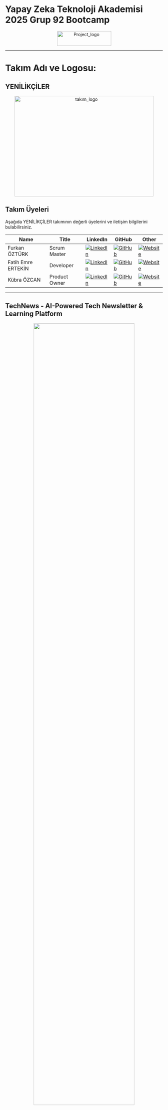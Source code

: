 # Yapay Zeka Teknoloji Akademisi 2025 Grup 92 Bootcamp

<p align="center">
  
<img width="173" height="47" alt="Project_logo" src="https://github.com/user-attachments/assets/6f46ad7d-01aa-4f83-8cbc-9f6da89378ad" />


</p>

---



</p>

# Takım Adı ve Logosu: 

## YENİLİKÇİLER
<p align="center">
 <img width="444" height="321" alt="takım_logo" src="https://github.com/user-attachments/assets/5e84a9a8-dc89-46d8-8682-053e1ab4d5a0" />
</p>

## Takım Üyeleri

Aşağıda YENİLİKÇİLER takımının değerli üyelerini ve iletişim bilgilerini bulabilirsiniz.

<table>
  <thead>
    <tr>
      <th>Name  </th>
      <th>Title</th>
      <th>LinkedIn</th>
      <th>GitHub</th>
      <th>Other</th>
    </tr>
  </thead>
  <tbody>
    <tr>
      <td>Furkan ÖZTÜRK</td>
      <td>Scrum Master</td>
      <td><a href="https://www.linkedin.com/in/furkan-ozturk06/" target="_blank"><img src="https://img.shields.io/badge/LinkedIn-0077B5?style=for-the-badge&logo=linkedin&logoColor=white" alt="LinkedIn"></a></td>
      <td><a href="[Furkan ÖZTÜRK GitHub URL'si]" target="_blank"><img src="https://img.shields.io/badge/GitHub-100000?style=for-the-badge&logo=github&logoColor=white" alt="GitHub"></a></td>
      <td><a href="[Furkan ÖZTÜRK Kişisel Web URL'si]" target="_blank"><img src="https://img.shields.io/badge/Website-FF5722?style=for-the-badge&logo=googlechrome&logoColor=white" alt="Website"></a></td>
    </tr>
    <tr>
      <td>Fatih Emre ERTEKİN</td>
      <td>Developer</td>
      <td><a href="https://www.linkedin.com/in/fatih-emre-ertekin-199283191/" target="_blank"><img src="https://img.shields.io/badge/LinkedIn-0077B5?style=for-the-badge&logo=linkedin&logoColor=white" alt="LinkedIn"></a></td>
      <td><a href="[Fatih Emre ERTEKİN GitHub URL'si]" target="_blank"><img src="https://img.shields.io/badge/GitHub-100000?style=for-the-badge&logo=github&logoColor=white" alt="GitHub"></a></td>
      <td><a href="[Fatih Emre ERTEKİN Kişisel Web URL'si]" target="_blank"><img src="https://img.shields.io/badge/Website-FF5722?style=for-the-badge&logo=googlechrome&logoColor=white" alt="Website"></a></td>
    </tr>
    <tr>
      <td>Kübra ÖZCAN</td>
      <td>Product Owner</td>
      <td><a href="https://www.linkedin.com/in/kubra-ozcan/" target="_blank"><img src="https://img.shields.io/badge/LinkedIn-0077B5?style=for-the-badge&logo=linkedin&logoColor=white" alt="LinkedIn"></a></td>
      <td><a href="https://github.com/Kubra-Ozcan" target="_blank"><img src="https://img.shields.io/badge/GitHub-100000?style=for-the-badge&logo=github&logoColor=white" alt="GitHub"></a></td>
      <td><a href="https://medium.com/@kubra.ozcan_98680" target="_blank"><img src="https://img.shields.io/badge/Medium-12100E?style=for-the-badge&logo=medium&logoColor=white" alt="Website"></a></td>
    </tr>
    </tr>
  </tbody>
</table>

---

##  TechNews - AI-Powered Tech Newsletter & Learning Platform

<p align="center">
  
  <img src="./assets/Project_logo.png"  style="width: 80%; max-width: 600px; height: auto;">
</p>

@**Uygulama URL'si:** [TechNews Canlı Uygulama URL'si ](https://yzta-2025-grup-92.vercel.app/#)



### Kullanılan Teknolojiler

<table>
  <thead>
    <tr>
      <th>Katman</th>
      <th>Teknoloji</th>
    </tr>
  </thead>
  <tbody>
    <tr>
      <td>Frontend</td>
      <td>React (Next.js)</td>
    </tr>
    <tr>
      <td>Backend</td>
      <td>Python (FastAPI)</td>
    </tr>
    <tr>
      <td>Veritabanı</td>
      <td>PostgreSQL</td>
    </tr>
    <tr>
      <td>Ön Bellek</td>
      <td>Redis</td>
    </tr>
    <tr>
      <td>Görev Kuyruğu</td>
      <td>Celery</td>
    </tr>
    <tr>
      <td>Yapay Zekâ</td>
      <td>Gemini AI, OpenAI, NLP</td>
    </tr>
    <tr>
      <td>E-posta</td>
      <td>SendGrid</td>
    </tr>
    <tr>
      <td>Hosting</td>
      <td>AWS / GCP</td>
    </tr>
  </tbody>
</table>

### Risk Analizi
<table>
  <thead>
    <tr>
      <th>Risk</th>
      <th>Önlem</th>
    </tr>
  </thead>
  <tbody>
    <tr>
      <td>AI içeriği hatalı olabilir</td>
      <td>Kaynak gösterimi, kullanıcı geri bildirimi</td>
    </tr>
    <tr>
      <td>API bağımlılıkları</td>
      <td>Çoklu kaynak, fallback sistemler</td>
    </tr>
    <tr>
      <td>Performans sorunları</td>
      <td>Ölçeklenebilir mimari, önbellekleme</td>
    </tr>
    <tr>
      <td>Kullanıcı terk oranı</td>
      <td>Kişiselleştirme, değer temelli içerik</td>
    </tr>
  </tbody>
</table>


  ### Türkçe Açıklama
  TechNews — **Teknolojiyle Öğrenmenin Yeni Yolu**

  Yazılım ve teknoloji sektöründe çalışan profesyoneller ve öğrenciler olarak hepimiz, sürekli değişen bir bilgi denizinin içindeyiz. Her gün yüzlerce yeni makale, haber, araç ve framework ortaya çıkarken, bunları takip etmek için ne yeterince zamanımız oluyor ne de hangi bilginin gerçekten değerli olduğunu kolayca ayırt edemiyoruz.

  Bu bilgi bombardımanı içinde karşılaştığımız başlıca sorunlar:

  * **Zaman kısıtlamaları**
  * **FOMO (gelişmeleri kaçırma korkusu)**
  * **Imposter Sendromu (kendini yetersiz hissetme)**
  * **Sürekli güncel kalma baskısı**

  Bu durumlar, öğrenme ve gelişmeye devam etme motivasyonumuzu olumsuz etkiliyor.

  📌 İşte **TechNews** tam bu noktada devreye giriyor.

  **TechNews**, teknoloji dünyasında kendini geliştirmek isteyen bireyler için özel olarak tasarlanmış, **yapay zekâ destekli haber filtreleme ve içerik özetleme platformudur**. Biz yalnızca bilgi sunmakla kalmayıp, öğrenme sürecini desteklemeyi amaçlıyoruz.

  **Misyonumuz**
  Teknoloji dünyasındaki bilgi karmaşasını ortadan kaldırarak, kullanıcılarımıza en değerli ve güncel haberleri, yapay zeka destekli özetlerle sunmak.

  🎯 **Amacımız:**

  * Bilgi bombardımanını sadeleştirmek
  * Gerçekten anlamlı ve güncel içerikleri filtreleyerek sunmak
  * Öğrenciler ve profesyoneller için öğrenmeye elverişli bir bilgi akışı sağlamak

  **TechNews** sayesinde teknolojide güncel kalmak artık bir zorunluluk değil, ulaşılabilir bir alışkanlık haline geliyor.

  **TechNews ile Neden Öğrenmeye Devam Etmelisiniz?**
  TechNews sadece bir haber uygulaması değil; aynı zamanda:

  * **🧭 Zamanı kısıtlı, kendini geliştirmek isteyenler için bir öğrenme asistanı,**
  * **📚 Öğrenciler için kariyerine yön veren eğitim destekçisi,**
  * **🧘‍♀️ Bilgiye ulaşırken zihinsel yorgunluğu azaltan anlamlı bir deneyim,**
  * **🚀 Sürekli gelişen teknoloji dünyasında kariyerini güncel tutmak isteyen herkesin yol arkadaşıdır.**

 
    
  ### Türkçe Açıklama
  **TechNews Size Neler Sunar?**

  **Ana Hedefler:**

  * **Bilgi Kaygısını Azaltmak:** Kullanıcının önemli gelişmeleri kaçırmadığına dair güven vermek.
  * **Hızlı Öğrenme Sunmak:** Yeni teknolojileri kısa sürede uygulamaya dökebilecek yetkinlik kazandırmak.
  * **Karar Destek Sistemi Sağlamak:** Teknoloji seçimini kolaylaştırmak, bağlamsal bilgi sunmak.

  **Özellikler:**

  * **Kişiselleştirilmiş İçerik Filtreleme:** Yazılım, yapay zekâ, veri bilimi ve blockchain gibi teknoloji alanlarında ilgi duyduğunuz konulara özel içerikler sunar.
  * **Günlük E-posta Özeti:** Her sabah e-posta kutunuza gönderilen kısa ve öz özetlerle gününüzü verimli başlatın, eğitim ve gelişimden geri kalmayın.
  * **Yapay Zekâ Destekli Özetleme:** Uzun ve karmaşık makaleleri basitleştirerek hızlıca anlamanızı sağlar.
  * **Modern ve Sade Arayüz:** Öğrenmeye odaklanmanızı kolaylaştıran sade ve kullanıcı dostu tasarım.
  * **Zaman Kazandıran Yapı:** Birden fazla kaynağı tek tek taramaya gerek kalmadan, sadece ihtiyacınız olan bilgiyi sunar.

  **TechNews**, teknoloji dünyasındaki gelişmeleri takip etmek ve öğrenmeye devam etmek isteyen herkes için ideal bir öğrenme asistanıdır.

  * **Odaklanmış İçerik:** Sadece en önemli teknoloji haberlerini seçiyor ve özetliyoruz.
  * **Hızlı Teslimat:** Günlük veya haftalık olarak düzenli e-posta gönderimi.
  * **Güvenilirlik:** Sadece güvenilir kaynaklardan haber topluyoruz.
  * **Kullanıcı Odaklı:** Her kullanıcının ihtiyaçlarına göre kişiselleştirilmiş içerik.

  ### Başarı Kriterleri (KPIs)

  <table>
    <thead>
      <tr>
        <th>Başarı Kriteri</th>
        <th>Hedef Değer</th>
      </tr>
    </thead>
    <tbody>
      <tr>
        <td>Kişiselleştirilmiş İçerik Etkileşimi</td>
        <td>> %70</td>
      </tr>
      <tr>
        <td>Günlük E-posta Açılma Oranı</td>
        <td>> %60</td>
      </tr>
      <tr>
        <td>Yapay Zekâ Destekli Özetleme Kalitesi</td>
        <td>> %80</td>
      </tr>
      <tr>
        <td>Kullanıcı Memnuniyeti ve Sadakati</td>
        <td>> %85</td>
      </tr>
      <tr>
        <td>Zaman Kazandırma Etkisi</td>
        <td>> %30</td>
      </tr>
      <tr>
        <td>Sistem Kararlılığı ve Performansı (Uptime)</td>
        <td>> %99,5</td>
      </tr>
    </tbody>
  </table>


  ### **Hedef Kitle (Target Audience)**

  * **Birincil Kullanıcılar:** Geliştiriciler (Frontend, Backend, Full-stack), Teknoloji Girişimcileri ve Startup Kurucuları, Teknoloji Şirketlerinde Ürün Yöneticileri, CTO'lar ve Teknik Liderler.
  * **İkincil Kullanıcılar (Gelecekteki Genişleme):** Hukuk profesyonelleri (LegalTech), Sağlık profesyonelleri (HealthTech), Finans profesyonelleri (FinTech).

  ---

  ### **Kullanıcı Profilleri (Persona)**

  <table>
    <thead>
      <tr>
        <th>Persona Adı</th>
        <th>Özellikler</th>
        <th>İhtiyaçlar ve Hedefler</th>
      </tr>
    </thead>
    <tbody>
      <tr>
        <td>**Yoğun Geliştirici**</td>
        <td>3–7 yıl deneyimli, startup’ta çalışıyor. Zamanı kısıtlı.</td>
        <td>Trendleri hızlı takip etmek, pratik ve özet içeriklere erişmek.</td>
      </tr>
      <tr>
        <td>**Teknoloji Lideri**</td>
        <td>7+ yıl deneyimli, teknik karar verici.</td>
        <td>Stratejik içgörüler arıyor, teknoloji seçimlerini iş etkisine göre yapmak.</td>
      </tr>
      <tr>
        <td>**Öğrenci & Yeni Başlayan**</td>
        <td>Teknoloji alanında kariyerine başlamak isteyen, temel bilgiler ve güncel gelişmelerle donanmak isteyen.</td>
        <td>Öğrenmeye uygun, yönlendirici içerik ve kariyer destekçisi.</td>
      </tr>
      <tr>
        <td>**Sürekli Öğrenen Profesyonel**</td>
        <td>Yoğun iş temposu içinde kendini güncel tutmak isteyen, yeni teknolojilere adapte olmak isteyen.</td>
        <td>Zaman kazandıran, özelleştirilmiş ve kaliteli içerik.</td>
      </tr>
    </tbody>
  </table>

  ---

  ### **Pazar Boşluğu (Market Gap)**

  Mevcut teknoloji haber bültenleri, hedeflenmiş profesyonel gelişim ve pratik uygulamadan ziyade eğlenceye/genel kapsama odaklanmaktadır. TechNews bu boşluğu doldurmayı hedeflemektedir.


Takım adı: Yenilikçiler

Takım üyeleri:
Furkan ÖZTÜRK (Scrum Master)

Fatih Emre ERTEKİN (Developer)

Kübra ÖZCAN (Product Owner)

~~Enes KIRAÇ~~ (Pasif Üye)

~~Emine ÇAKAR~~ (Pasif Üye)

(Pasif üyeler mazeretleri nedeniyle hiçbir katkıda bulunmadıkları için pasif üye olmayı kabul etmişlerdir.)


# TechNews – Yapay Zekâ Destekli Eğitici Teknoloji Bülteni Platformu

> **Yapay Zekâ Teknoloji Akademisi 2025 | Grup 92 Bootcamp Projesi**  
> **Takım Adı:** Yenilikçiler  
> **Geliştirme Süresi:** 4–6 hafta  
> **Teknolojiler:** React, FastAPI, Gemini AI, PostgreSQL, Docker

---

## Proje Tanımı

**TechNews**, bilgi karmaşasının yoğun yaşandığı teknoloji dünyasında çalışan yazılım geliştiriciler, teknik liderler ve ürün yöneticileri için özel olarak tasarlanmış, yapay zekâ destekli bir **akıllı bülten ve teknolojide güncel kalma** platformudur.

Proje; haberleri sadece aktaran değil, **analiz eden**, **öğreten** ve **kişiye özel sunan** bir sistem olarak konumlanır. AI modelleriyle içerikler puanlanır, özetlenir, eğilimlerine göre değerlendirilir ve kullanıcının ilgi alanlarına göre günlük ve haftalık olarak bülten maili kişiye gönderilir. Ek olarak, halihazırda geliştirilmekte olan projeler bu içeriklerden yola çıkarak, profesyonellerin yeni teknolojileri hızlıca öğrenip entegre edebilmesini sağlar.

---

## Vizyon & Misyon

### Vizyonumuz

Geliştiricilerin ve teknoloji profesyonellerinin, bilgiye boğulmadan doğru içeriğe, doğru formatta ve doğru zamanda erişebildiği; öğrenmeyi ve karar vermeyi kolaylaştıran akıllı bir içerik platformu olmak.

### Misyonumuz

Yapay zekâ destekli araştırma ve içerik üretim altyapısıyla, kullanıcıların bilgi kirliliğinden uzak, sade, anlamlı ve uygulanabilir teknoloji bilgilerine ulaşmasını sağlamak. Kullanıcıların sadece bilgiye ulaşmasını değil, onu anlamasını ve pratiğe dökmesini desteklemek.

---

## Öne Çıkan Özellikler

| Özellik                    | Açıklama |
|----------------------------|----------|
| AI destekli araştırma   | Trend analizleri, sosyal sinyal kontrolü, içerik puanlama |
| Akıllı bülten            | Günlük ve haftalık olarak ilgi alanına göre kürate edilmiş içerik |
| Kişiselleştirme         | İlgi alanı, teslimat sıklığı, içerik derinliği tercihleri |
| İçerik öneri motoru     | Okuma alışkanlığına göre yeni kurs/bülten önerisi |
| Web uyumlu arayüz     | React tabanlı responsive tasarım, PWA uyumluluğu |

---

## Kullanıcı Profilleri

### Persona 1 – “Yoğun Geliştirici”
- 3–7 yıl deneyimli, startup’ta çalışıyor
- Trendleri takip etmek istiyor ama vakti kısıtlı
- Pratik, özet ve doğrudan uygulanabilir içerik arıyor

### Persona 2 – “Teknoloji Lideri”
- 7+ yıl deneyimli, teknik karar verici
- Stratejik içgörüler peşinde
- Teknoloji seçimlerini iş etkisine göre değerlendirmek istiyor

---

## Ürün Hedefleri ve Başarı Metrikleri

### Ana Hedefler
1. **Bilgi Kaygısını Azaltmak** – Kullanıcının önemli gelişmeleri kaçırmadığına dair güven vermek  
2. **Hızlı Öğrenme Sunmak** – Yeni teknolojileri kısa sürede uygulamaya dökebilecek yetkinliği kazandırmak  
3. **Karar Destek Sistemi Sağlamak** – Teknoloji seçimini kolaylaştırmak, bağlamsal bilgi sunmak

### Başarı Kriterleri (KPIs)
- Bülten açılma oranı > %40  
- Maillere dönüş oranı > %30  
- 4 hafta aktif kullanıcı oranı > %60  
- Ücretsiz → Premium dönüşüm oranı > %15  
- Kullanıcı memnuniyeti > 4.5 / 5

---

## Kullanılan Teknolojiler

| Katman       | Teknoloji                    |
|--------------|------------------------------|
| Frontend     | React                        |
| Backend      | Python (FastAPI)             |
| Veritabanı   | PostgreSQL                   |
| Görev Kuyruğu| Docker                       |
| Yapay Zekâ   | Gemini AI, NLP               |
| E-posta      | SMTP Protokolü               |
| Hosting      | Render,Vercel                |

---

## Temel Sistem Bileşenleri

- **Veri Toplama:** RSS, GitHub API, TechVerge, TechCrunch scraping  
- **AI Katmanı:** Özetleme, puanlama, eğilim analizi, bülten yönetimi  
- **Teslimat:** Günlük ve haftalık e-posta, kullanıcı paneli, bülten ve arşiv sayfaları  
- **Kullanıcı Arayüzü:** İlgi alanı seçimi, bildirim ayarları, bülten ilerlemesi takibi

---

## Kullanıcı Akışı

1. **Kayıt:** E-posta ile basit kayıt
2. **Kişiselleştirme:** İlgi alanı ve teslimat tercihi seçimi
3. **İlk Deneyim:** Hoş geldin bülteni + örnek mikro kurs
4. **Düzenli Kullanım:** Günlük ve haftalık bülten okuma, kurs tamamlama
5. **Premium Geçiş:** Yeni içerik, gelişmiş kurslara erişim

---

## Gelir Modeli

### Ücretsiz Paket:
- Haftalık bülten
- 3 ilgi alanı
- Temel bültene erişim

### Premium ($9.99 / ay):
- Günlük bülten  
- Sınırsız konu ve içerik   
- Arşiv ve kişisel öneri motoru  

---

## Yol Haritası

### Phase 1 – MVP (Sprint1)
- [x] AI destekli içerik özetleme
- [x] FastAPI ile veri çekme
- [x] Temel bülten motoru
- [x] Kayıt ve tercih ekranı

### Phase 2 – Geliştirme (Sprint2)
- [x] İletişim ekranı
- [x] Arşiv kaydı
- [x] Arayüz tasarımı
- [x] Bülten kişiselleştirme

### Phase 3 – Ölçekleme (Sprint3)
- [ ] Web uygulama
- [ ] Geliştirici API’leri
- [ ] Abonelik sistemi
- [ ] Mail gönderimi

---

## Risk Analizi

| Risk                     | Önlem                          |
|--------------------------|--------------------------------|
| AI içeriği hatalı olabilir | Kaynak gösterimi, kullanıcı geri bildirimi |
| API bağımlılıkları       | Çoklu kaynak, fallback sistemler |
| Performans sorunları     | Ölçeklenebilir mimari, önbellekleme |
| Kullanıcı terk oranı     | Kişiselleştirme, değer temelli içerik |

---

## Kurulum ve Geliştirme

#bash
git clone https://github.com/YZTA-2025-Grup-92/technews.git
cd technews
pip install -r requirements.txt
npm install
npm run dev

___________________________

## Sprint 1 Raporu  
**Sprint Süresi:** 20 Haziran – 6 Temmuz 2025
**Sprint Katılımcıları:** Furkan ÖZTÜRK, Fatih Emre ERTEKİN, Kübra ÖZCAN

### 1. Sprint Planlaması

#### 1.1 Kullanıcı Hikayeleri ve Backlog Yönetimi  
Sprint öncesinde sistemin temel gereksinimleri tanımlandı ve ayrıntılı kullanıcı hikayeleri Product Backlog’a aktarıldı. Öncelikli hedefler:
- Sistem mimarisinin kurulması  
- İlk çalışan prototipin geliştirilmesi  
- İçerik akışı altyapısının oluşturulması

#### 1.2 Sprint Kapasitesi  
Toplam backlog: 300 puan  
Sprint 1 hedefi: 100 puan  
Puanlama, görev zorlukları ve süre tahminlerine göre tüm ekip üyelerinin katılımıyla yapıldı.

#### 1.3 Görev Dağılımı  
Sprint 1’de odaklanılan görevler:
- Yapay zekâ modelinin ilk sürümünün eğitimi ve testleri  
- RSS ve haber kaynaklarından veri çekimi için API entegrasyonu  
- Bülten içerik şablonlarının ve bülten prototipinin hazırlanması  
- TTS modülü araştırmaları  
- E-posta şablonu taslakları

**Renk Kodları (Miro):**  
- Pembe: AI ve yazılım  
- Mor: Arşiv oluşumu 
- Açık Yeşil: Görsel içerik  
- Koyu Yeşil: Genel teknik görevler  
- Mavi: Arayüz ve kullanıcı deneyimi

---

### 2. Günlük Süreç ve İletişim

- Günlük Scrum toplantıları Google Meet üzerinden yapıldı  
- Her gün: Dün ne yaptım, bugün ne yapacağım, engel var mı?  
- Kısa iletişimler WhatsApp ile, belgeler Google Drive’da tutuldu

---

### 3. Ürün Durumu ve Prototip

Sprint sonunda çalışan bir AI modülü üretildi. Önemli çıktılar:
- Gündem analiz eden sınıflandırıcı algoritma  
- Eğitim modülleri üretmek için veri kümeleri  
- İlk bülten prototipi  
- Arşiv sunum formatının arayüz entegrasyonu

---

### 4. Sprint İncelemesi

- Sistem işlevsel ve içerik üretim kabiliyeti yeterli bulundu  
- Geri bildirimler:
  - Mikro kurslar platforma eklenebilir  
  - Bültenler sadeleştirilebilir  
  - Video ve ses formatları sonraki sürümlerde entegre edilebilir

---

### 5. Sprint Retrospektif

- Ekip 2 gruba ayrıldı:
  - **Grup 1 (Furkan, Fatih):** Sistem geliştirme  
  - **Grup 2 (Kübra):** Test, iyileştirme, kullanıcı hazırlığı  
- Sabit toplantı takvimi oluşturuldu  
- Gelecekte kullanılacak veri kaynakları ve içerikler için ihtiyaç listesi çıkarıldı

---

## Sprint 2 Raporu  
**Sprint Süresi:** 7 Temmuz – 20 Temmuz 2025
**Sprint Katılımcıları:** Furkan ÖZTÜRK, Fatih Emre ERTEKİN, Kübra ÖZCAN

### 1. Sprint Planlaması

#### 1.1 Backlog Yönetimi  
Sprint 2 öncesinde tüm kullanıcı hikayeleri alt görevleriyle birlikte backlog’a aktarıldı. Odak noktaları:
- İçerik zenginliği  
- Analiz algoritması iyileştirmesi  
- Mail gönderimi

#### 1.2 Sprint Kapasitesi  
- Toplam puan: 100  
- Önceki sprint üzerine modül geliştirme yapıldı

<img width="2850" height="753" alt="spr2_table" src="https://github.com/user-attachments/assets/161f2c5c-2c74-4810-a41b-bc71c9a620cd" />

#### 1.3 Görev Kategorileri  
- “Impact Score” hesaplama sistemi geliştirildi  
- Çok kaynaklı haber çekim modülü yazıldı  
- Segment bazlı bülten şablonları hazırlandı  
- Web arayüz için ilk görsel taslaklar geliştirildi  
- Görsel öğrenme kartı şablonları oluşturuldu

**Renk Kodları (Miro):**  
- Pembe: Yazılım geliştirme  
- Mor: Bülten üretimi  
- Açık Yeşil: Görsel içerikler  
- Koyu Yeşil: Teknik görevler  
- Mavi: Arayüz & UX

---

### 2. Günlük Scrum Süreci

- Her gün ilerleme ve engeller Google Meet’te paylaşıldı  
- Ekstra iletişim WhatsApp üzerinden  
- Tüm kayıtlar Google Drive’a aktarıldı

<img width="654" height="982" alt="sonn" src="https://github.com/user-attachments/assets/1426d738-8faf-4a48-b6fa-859aabf49480" />


---

### 3. Ürün Durumu

- AI artık “kamu ilgisi” gibi metrikleri dikkate alarak içerik üretiyor    
- Kişiye özel bülten öneri motoru entegre edildi  
- Görsel bilgi kartları geliştirildi

![WhatsApp Image 2025-08-03 at 19 24 20](https://github.com/user-attachments/assets/f4f587d4-eaf0-4725-a81e-fb7662f7bba5)

![WhatsApp Image 2025-08-03 at 19 24 22](https://github.com/user-attachments/assets/93da0d7a-dfe8-4786-88fc-13df16273175)


---

### 4. Sprint İncelemesi

- Ürün test edildi ve işlevsellik onaylandı  
- Eksikler:
  - AI bazı haber kategorilerinde yeterli değil → daha fazla kaynak eklenecek  
  - UI'da bazı noktalar karmaşık → sadeleştirme önerildi

<img width="1228" height="805" alt="spr2_todo" src="https://github.com/user-attachments/assets/9177bd3e-09e3-4531-adda-470fc7e31c99" />

---

### 5. Retrospektif ve Sprint 3 Hazırlığı

- İki grup yapısı korundu:
  - **Grup 1 (Furkan, Fatih):** Yeni içerik modülleri ve framework  
  - **Grup 2 (Kübra):** Test, senkronizasyon, UI  
- Grup 2 daha sık toplantı yapacak şekilde yeniden yapılandırıldı  
- Sprint 3 için ön hazırlıklar başlatıldı:
  - Gelişmiş içerik filtreleme  
  - Olay tabanlı öneri sistemi  
  - Web uyumluluk testleri

![ai_newsletter_yzta](https://github.com/user-attachments/assets/602d515b-309a-4a03-9a22-863b8aa9ba7d)

---

Bu sprint, kullanıcıya dönük sistemin olgunlaşmasında önemli bir geçiş noktası olmuştur. AI altyapısı daha hassas hale gelirken, daha doğal çıktı vermeye başlanmış ve içerikler daha düzenli ve öğretici biçimde sunulmuştur.

